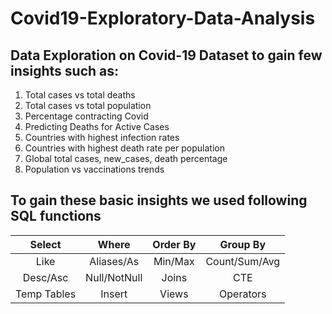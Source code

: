 # Covid19-Exploratory-Data-Analysis

## Data Exploration on Covid-19 Dataset to gain few insights such as:
1. Total cases vs total deaths
2. Total cases vs total population
3. Percentage contracting Covid
4. Predicting Deaths for Active Cases
5. Countries with highest infection rates
6. Countries with highest death rate per population
7. Global total cases, new_cases, death percentage
8. Population vs vaccinations trends

## To gain these basic insights we used following SQL functions
|     Select   |    Where     |   Order By   |   Group By   |
|:------------:|:------------:|:------------:|:------------:|
|     Like     |   Aliases/As |   Min/Max    |Count/Sum/Avg |
|   Desc/Asc   | Null/NotNull |   Joins      |     CTE      |
|  Temp Tables |     Insert   |    Views     |   Operators  |






